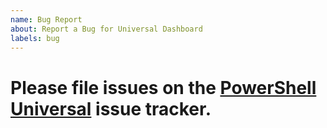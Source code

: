 ```yaml
---
name: Bug Report
about: Report a Bug for Universal Dashboard
labels: bug
---
```


# Please file issues on the [PowerShell Universal](https://github.com/ironmansoftware/powershell-universal/issues) issue tracker.
